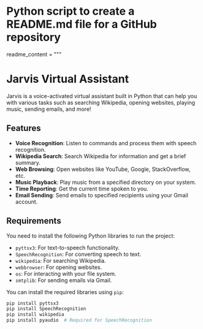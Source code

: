 # Python script to create a README.md file for a GitHub repository

readme_content = """
# Jarvis Virtual Assistant

Jarvis is a voice-activated virtual assistant built in Python that can help you with various tasks such as searching Wikipedia, opening websites, playing music, sending emails, and more!

## Features

- **Voice Recognition**: Listen to commands and process them with speech recognition.
- **Wikipedia Search**: Search Wikipedia for information and get a brief summary.
- **Web Browsing**: Open websites like YouTube, Google, StackOverflow, etc.
- **Music Playback**: Play music from a specified directory on your system.
- **Time Reporting**: Get the current time spoken to you.
- **Email Sending**: Send emails to specified recipients using your Gmail account.

## Requirements

You need to install the following Python libraries to run the project:

- `pyttsx3`: For text-to-speech functionality.
- `SpeechRecognition`: For converting speech to text.
- `wikipedia`: For searching Wikipedia.
- `webbrowser`: For opening websites.
- `os`: For interacting with your file system.
- `smtplib`: For sending emails via Gmail.

You can install the required libraries using `pip`:

```bash
pip install pyttsx3
pip install SpeechRecognition
pip install wikipedia
pip install pyaudio  # Required for SpeechRecognition
